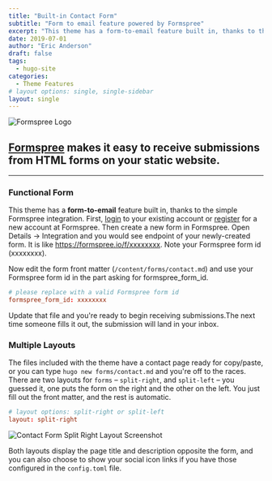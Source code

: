 ```yaml
---
title: "Built-in Contact Form"
subtitle: "Form to email feature powered by Formspree"
excerpt: "This theme has a form-to-email feature built in, thanks to the simple Formspree integration. All you need to activate the form is a valid recipient email address saved in the form front matter."
date: 2019-07-01
author: "Eric Anderson"
draft: false
tags:
  - hugo-site
categories:
  - Theme Features
# layout options: single, single-sidebar
layout: single
---
```


![Formspree Logo](formspree-logo.png)

## [Formspree](https://formspree.io) makes it easy to receive submissions from HTML forms on your static website.

---

### Functional Form

This theme has a **form-to-email** feature built in, thanks to the simple Formspree integration. First, [login](https://formspree.io/login) to your existing account or [register](https://formspree.io/register) for a new account at Formspree. Then create a new form in Formspree. Open Details -> Integration and you would see endpoint of your newly-created form. It is like https://formspree.io/f/xxxxxxxx. Note your Formspree form id (xxxxxxxx).

Now edit the form front matter (`/content/forms/contact.md`) and use your Formspree form id in the part asking for formspree_form_id.

```toml
# please replace with a valid Formspree form id
formspree_form_id: xxxxxxxx
```

Update that file and you're ready to begin receiving submissions.The next time someone
fills it out, the submission will land in your inbox.

### Multiple Layouts

The files included with the theme have a contact page ready for copy/paste, or
you can type `hugo new forms/contact.md` and you're off to the races. There are two
layouts for `forms` – `split-right`, and `split-left` – you guessed it, one puts
the form on the right and the other on the left. You just fill out the front
matter, and the rest is automatic.

```toml
# layout options: split-right or split-left
layout: split-right
```

![Contact Form Split Right Layout Screenshot](built-in-contact-form-screenshot.png)

Both layouts display the page title and description opposite the form, and you
can also choose to show your social icon links if you have those configured in
the `config.toml` file.
